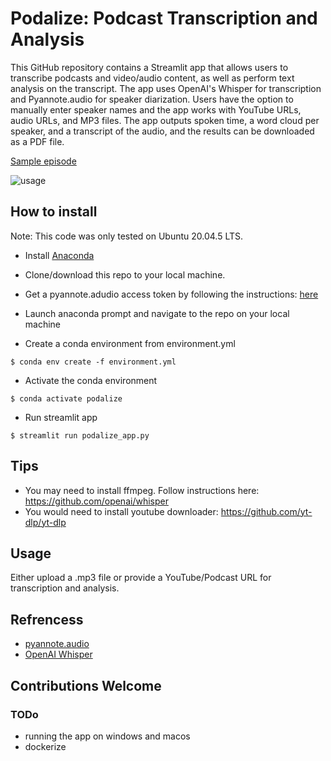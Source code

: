 # Podalize: Podcast Transcription and Analysis

This GitHub repository contains a Streamlit app that allows users to transcribe podcasts and video/audio content, as well as perform text analysis on the transcript. The app uses OpenAI's Whisper for transcription and Pyannote.audio for speaker diarization. Users have the option to manually enter speaker names and the app works with YouTube URLs, audio URLs, and MP3 files. The app outputs spoken time, a word cloud per speaker, and a transcript of the audio, and the results can be downloaded as a PDF file.


[Sample episode](https://github.com/mave5/podalize/blob/main/data/podalize_Season%202%20Ep%2022%20Geoff%20Hinton%20on%20revolutionizing%20artificial%20intelligence%20again.pdf)

![usage](https://github.com/mave5/podalize/blob/main/data/usage.png)

## How to install

Note: This code was only tested on Ubuntu 20.04.5 LTS.

- Install [Anaconda](https://www.anaconda.com/)

- Clone/download this repo to your local machine. 

- Get a pyannote.adudio access token by following the instructions: 
[here](https://github.com/mave5/podalize/blob/main/configs.py)


- Launch anaconda prompt and navigate to the repo on your local machine

- Create a conda environment from environment.yml

```
$ conda env create -f environment.yml
```

- Activate the conda environment

```
$ conda activate podalize
```

- Run streamlit app

```
$ streamlit run podalize_app.py
```

## Tips
- You may need to install ffmpeg. Follow instructions here: https://github.com/openai/whisper
- You would need to install youtube downloader: https://github.com/yt-dlp/yt-dlp


## Usage
Either upload a .mp3 file or provide a YouTube/Podcast URL for transcription and analysis.


## Refrencess
- [pyannote.audio](https://github.com/pyannote/pyannote-audio)
- [OpenAI Whisper](https://github.com/openai/whisper)


## Contributions Welcome

### TODo
- running the app on windows and macos
- dockerize 
